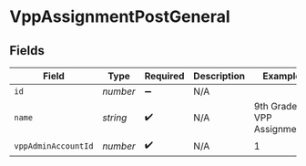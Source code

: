 # VppAssignmentPostGeneral


## Fields

| Field                     | Type                      | Required                  | Description               | Example                   |
| ------------------------- | ------------------------- | ------------------------- | ------------------------- | ------------------------- |
| `id`                      | *number*                  | :heavy_minus_sign:        | N/A                       |                           |
| `name`                    | *string*                  | :heavy_check_mark:        | N/A                       | 9th Grade VPP Assignments |
| `vppAdminAccountId`       | *number*                  | :heavy_check_mark:        | N/A                       | 1                         |